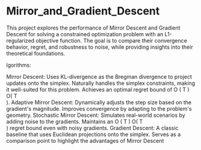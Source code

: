 # Mirror_and_Gradient_Descent

This project explores the performance of Mirror Descent and Gradient Descent for solving a constrained optimization problem with an L1-regularized objective function. The goal is to compare their convergence behavior, regret, and robustness to noise, while providing insights into their theoretical foundations.

lgorithms:

Mirror Descent:
Uses KL-divergence as the Bregman divergence to project updates onto the simplex.
Naturally handles the simplex constraints, making it well-suited for this problem.
Achieves an optimal regret bound of 
O
(
T
)
O( 
T
​	
 ).
Adaptive Mirror Descent:
Dynamically adjusts the step size based on the gradient's magnitude.
Improves convergence by adapting to the problem's geometry.
Stochastic Mirror Descent:
Simulates real-world scenarios by adding noise to the gradients.
Maintains an 
O
(
T
)
O( 
T
​	
 ) regret bound even with noisy gradients.
Gradient Descent:
A classic baseline that uses Euclidean projections onto the simplex.
Serves as a comparison point to highlight the advantages of Mirror Descent

